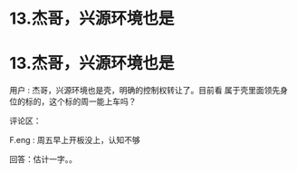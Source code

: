 # 13.杰哥，兴源环境也是

# 13.杰哥，兴源环境也是

用户 : 杰哥，兴源环境也是壳，明确的控制权转让了。目前看 属于壳里面领先身位的标的，这个标的周一能上车吗？

评论区：

F.eng : 周五早上开板没上，认知不够

回答：估计一字。。